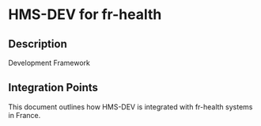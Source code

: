 # HMS-DEV for fr-health

## Description

Development Framework

## Integration Points

This document outlines how HMS-DEV is integrated with fr-health systems in France.
